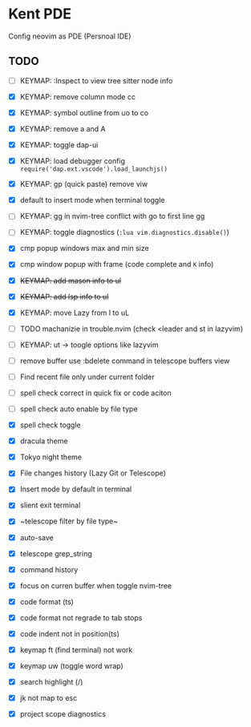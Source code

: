 # Kent PDE

Config neovim as PDE (Persnoal IDE)

## TODO

- [ ] KEYMAP: :Inspect to view tree sitter node info
- [x] KEYMAP: remove column mode <leader> cc
- [x] KEYMAP: symbol outline from <leader> uo to <leader> co
- [x] KEYMAP: remove <leader> a and <leader> A
- [x] KEYMAP: toggle dap-ui
- [x] KEYMAP: load debugger config `require('dap.ext.vscode').load_launchjs()`
- [x] KEYMAP: gp (quick paste) remove viw
- [x] default to insert mode when terminal toggle
- [ ] KEYMAP: gg in nvim-tree conflict with go to first line gg
- [ ] KEYMAP: toggle diagnostics (`:lua vim.diagnostics.disable()`)
- [x] cmp popup windows max and min size
- [x] cmp window popup with frame (code complete and `K` info)
- [x] ~~KEYMAP: add mason info to <leader> ul~~ 
- [x] ~~KEYMAP: add lsp info to <leader> ul~~
- [x] KEYMAP:  move Lazy from <leader>l to <leader>uL
- [ ] TODO machanizie in trouble.nvim (check <leader <x> and <leader>st in lazyvim)
- [ ] KEYMAP:  ut -> toogle options like lazyvim
- [ ] remove buffer use :bdelete command in telescope buffers view
- [ ] Find recent file only under current folder
- [ ] spell check correct in quick fix or code aciton
- [ ] spell check auto enable by file type
- [x] spell check toggle 
- [x] dracula theme
- [x] Tokyo night theme 
- [x] File changes history (Lazy Git or Telescope)
- [x] Insert mode by default in terminal
- [x] slient exit terminal
- [x] ~telescope filter by file type~
- [x] auto-save
- [x] telescope grep_string
- [x] command history
- [x] focus on curren buffer when toggle nvim-tree
- [x] code format (ts)
- [x] code format not regrade to tab stops
- [x] code indent not in position(ts)
- [x] keymap ft (find terminal) not work
- [x] keymap uw (toggle word wrap)
- [x] search highlight (/)
- [x] jk not map to esc
- [x] project scope diagnostics



